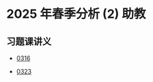 # 2025 年春季分析 (2) 助教

## 习题课讲义

* [0316](2025-autumn-analysis-2-TA/0316.md)

* [0323](2025-autumn-analysis-2-TA/0323.md)